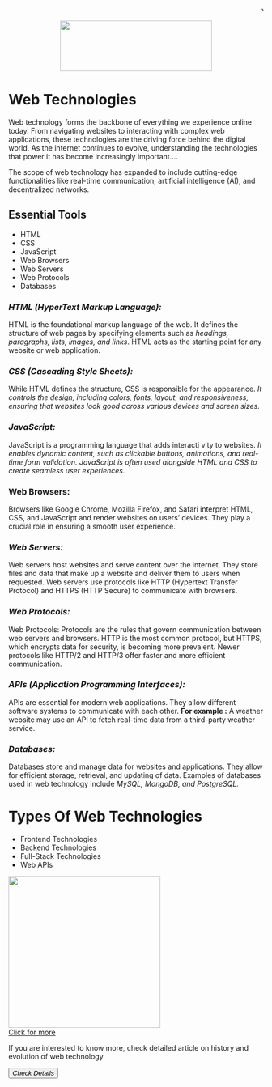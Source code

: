 <!DOCTYPE html>
<html lang="en">
<head>
    <meta charset="UTF-8">
    <meta name="viewport" content="width=device-width, initial-scale=1.0">
    <title>Learning about web tecnologies</title>
</head>
<body>
 <marquee>Join us for an exciting journey into morden web technologies..Scroll down to learn HTML, CSS, JavaScript and some realted essential tools..Good Luck for your Journey - May your Ideas shine brighter than the code editer...</marquee>
<br><br><center><img width="300px" height="100px" src="https://th.bing.com/th/id/R.3b0eeda704d4335388e0bccbbd928c9b?rik=EpKoJWCGvc14hw&riu=http%3a%2f%2fpngimg.com%2fuploads%2fwikipedia%2fwikipedia_PNG40.png&ehk=7tvoh0Peibun%2bPorJL9kN%2fhkbqXJn%2fxT%2bgoLLqfi78w%3d&risl=&pid=ImgRaw&r=0"></center>
 <h1>Web Technologies</h1>
 <p>   Web technology forms the backbone of everything we experience online today. From navigating websites to interacting with complex web applications, these technologies are the driving force behind the digital world. As the internet continues to evolve, understanding the technologies that power it has become increasingly important....</p>
 <p>The scope of web technology has expanded to include cutting-edge functionalities like real-time communication, artificial intelligence (AI), and decentralized networks. </p>
 <h2>Essential Tools</h2>
 <ul type="desc">
<li>HTML</li>
<li>CSS</li>
<li>JavaScript</li>
<li>Web Browsers</li>
<li>Web Servers</li>
<li>Web Protocols</li>
<li>Databases</li>
 </ul>
 <h3><I>HTML (HyperText Markup Language):</I></h3>
 <p>  HTML is the foundational markup language of the web. It defines the structure of web pages by specifying elements such as <I>headings, paragraphs, lists, images, and links</I>. HTML acts as the starting point for any website or web application.</p>
 <h3><I>CSS (Cascading Style Sheets):</I></h3>
 <p>   While HTML defines the structure, CSS is responsible for the appearance. <I>It controls the design, including colors, fonts, layout, and responsiveness, ensuring that websites look good across various devices and screen sizes.</I></p>
 <h3><I>JavaScript:</I></h3>
 <p>  JavaScript is a programming language that adds interacti vity to websites. <I>It enables dynamic content, such as clickable buttons, animations, and real-time form validation. JavaScript is often used alongside HTML and CSS to create seamless user experiences.</I></p>
 <h3>Web Browsers:</h3>
 <p>Browsers like Google Chrome, Mozilla Firefox, and Safari interpret HTML, CSS, and JavaScript and render websites on users’ devices. They play a crucial role in ensuring a smooth user experience.</p>
 <h3><I>Web Servers:</I></h3>
 <p> Web servers host websites and serve content over the internet. They store files and data that make up a website and deliver them to users when requested. Web servers use protocols like HTTP (Hypertext Transfer Protocol) and HTTPS (HTTP Secure) to communicate with browsers.</p>
 <h3><I>Web Protocols:</I></h3>
 <p>Web Protocols: Protocols are the rules that govern communication between web servers and browsers. HTTP is the most common protocol, but HTTPS, which encrypts data for security, is becoming more prevalent. Newer protocols like HTTP/2 and HTTP/3 offer faster and more efficient communication.</p>
 <h3><I>APIs (Application Programming Interfaces):</I></h3>
 <p> APIs are essential for modern web applications. They allow different software systems to communicate with each other. <b>For example :</b> A weather website may use an API to fetch real-time data from a third-party weather service.</p>
 <h3><I>Databases:</I></h3>
 <p>Databases store and manage data for websites and applications. They allow for efficient storage, retrieval, and updating of data. Examples of databases used in web technology include <I>MySQL, MongoDB, and PostgreSQL.</I></p>
 <h1>Types Of Web Technologies</h1>
 <ul type="desc">
    <li>Frontend Technologies</li>
    <li>Backend Technologies</li>
    <li>Full-Stack Technologies</li>
    <li>Web APIs</li>
</ul>

 <div>
    <img width="300px" height="300px" src="https://thumbs.dreamstime.com/z/web-development-coding-programming-internet-technology-business-concept-99327133.jpg">
 </div>
 <a href="https://www.geeksforgeeks.org/web-tech/web-technology/">Click for more</a>
 <p>If you are interested to know more, check detailed article on history and evolution of web technology.</p>
 <button><I>Check Details</I></button>
</body>
</html>
